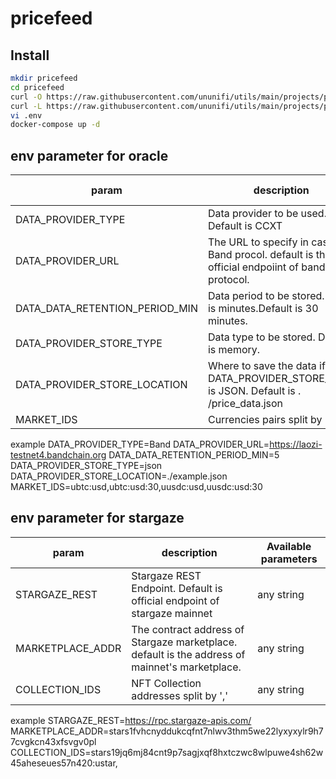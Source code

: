 # pricefeed

## Install

```bash
mkdir pricefeed
cd pricefeed
curl -O https://raw.githubusercontent.com/ununifi/utils/main/projects/pricefeed/docker-compose.yml
curl -L https://raw.githubusercontent.com/ununifi/utils/main/projects/pricefeed/launch/[chain-id]/.env.example > .env
vi .env
docker-compose up -d
```

## env parameter for oracle

| param                          | description                                                                                    | Available parameters |
| ------------------------------ | ---------------------------------------------------------------------------------------------- | -------------------- |
| DATA_PROVIDER_TYPE             | Data provider to be used. Default is CCXT                                                      | [default,Band]       |
| DATA_PROVIDER_URL              | The URL to specify in case of Band procol. default is the official endpoiint of band protocol. | any string           |
| DATA_DATA_RETENTION_PERIOD_MIN | Data period to be stored. Unit is minutes.Default is 30 minutes.                               | any number           |
| DATA_PROVIDER_STORE_TYPE       | Data type to be stored. Default is memory.                                                     | [memory, json]       |
| DATA_PROVIDER_STORE_LOCATION   | Where to save the data if DATA_PROVIDER_STORE_TYPE is JSON. Default is . /price_data.json      | any string           |
| MARKET_IDS                     | Currencies pairs split by ','                                                                  | any string           |

example
DATA_PROVIDER_TYPE=Band
DATA_PROVIDER_URL=https://laozi-testnet4.bandchain.org
DATA_DATA_RETENTION_PERIOD_MIN=5
DATA_PROVIDER_STORE_TYPE=json
DATA_PROVIDER_STORE_LOCATION=./example.json
MARKET_IDS=ubtc:usd,ubtc:usd:30,uusdc:usd,uusdc:usd:30

## env parameter for stargaze

| param            | description                                                                                    | Available parameters |
| ---------------- | ---------------------------------------------------------------------------------------------- | -------------------- |
| STARGAZE_REST    | Stargaze REST Endpoint. Default is official endpoint of stargaze mainnet                       | any string           |
| MARKETPLACE_ADDR | The contract address of Stargaze marketplace. default is the address of mainnet's marketplace. | any string           |
| COLLECTION_IDS   | NFT Collection addresses split by ','                                                          | any string           |

example
STARGAZE_REST=https://rpc.stargaze-apis.com/
MARKETPLACE_ADDR=stars1fvhcnyddukcqfnt7nlwv3thm5we22lyxyxylr9h77cvgkcn43xfsvgv0pl
COLLECTION_IDS=stars19jq6mj84cnt9p7sagjxqf8hxtczwc8wlpuwe4sh62w45aheseues57n420:ustar,
